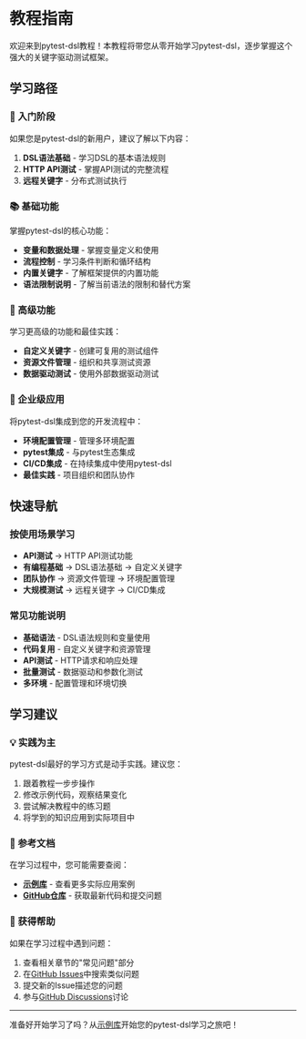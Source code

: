 # 教程指南

欢迎来到pytest-dsl教程！本教程将带您从零开始学习pytest-dsl，逐步掌握这个强大的关键字驱动测试框架。

## 学习路径

### 🚀 入门阶段

如果您是pytest-dsl的新用户，建议了解以下内容：

1. **DSL语法基础** - 学习DSL的基本语法规则
2. **HTTP API测试** - 掌握API测试的完整流程
3. **远程关键字** - 分布式测试执行

### 📚 基础功能

掌握pytest-dsl的核心功能：

- **变量和数据处理** - 掌握变量定义和使用
- **流程控制** - 学习条件判断和循环结构
- **内置关键字** - 了解框架提供的内置功能
- **语法限制说明** - 了解当前语法的限制和替代方案

### 🔧 高级功能

学习更高级的功能和最佳实践：

- **自定义关键字** - 创建可复用的测试组件
- **资源文件管理** - 组织和共享测试资源
- **数据驱动测试** - 使用外部数据驱动测试

### 🔗 企业级应用

将pytest-dsl集成到您的开发流程中：

- **环境配置管理** - 管理多环境配置
- **pytest集成** - 与pytest生态集成
- **CI/CD集成** - 在持续集成中使用pytest-dsl
- **最佳实践** - 项目组织和团队协作

## 快速导航

### 按使用场景学习

- **API测试** → HTTP API测试功能
- **有编程基础** → DSL语法基础 → 自定义关键字
- **团队协作** → 资源文件管理 → 环境配置管理
- **大规模测试** → 远程关键字 → CI/CD集成

### 常见功能说明

- **基础语法** - DSL语法规则和变量使用
- **代码复用** - 自定义关键字和资源管理
- **API测试** - HTTP请求和响应处理
- **批量测试** - 数据驱动和参数化测试
- **多环境** - 配置管理和环境切换

## 学习建议

### 💡 实践为主

pytest-dsl最好的学习方式是动手实践。建议您：

1. 跟着教程一步步操作
2. 修改示例代码，观察结果变化
3. 尝试解决教程中的练习题
4. 将学到的知识应用到实际项目中

### 📖 参考文档

在学习过程中，您可能需要查阅：

- **[示例库](/examples/)** - 查看更多实际应用案例
- **[GitHub仓库](https://github.com/felix-1991/pytest-dsl)** - 获取最新代码和提交问题

### 🤝 获得帮助

如果在学习过程中遇到问题：

1. 查看相关章节的"常见问题"部分
2. 在[GitHub Issues](https://github.com/felix-1991/pytest-dsl/issues)中搜索类似问题
3. 提交新的Issue描述您的问题
4. 参与[GitHub Discussions](https://github.com/felix-1991/pytest-dsl/discussions)讨论

---

准备好开始学习了吗？从[示例库](/examples/)开始您的pytest-dsl学习之旅吧！ 